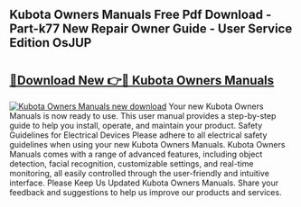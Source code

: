## Kubota Owners Manuals Free Pdf Download - Part-k77 New Repair Owner Guide - User Service Edition OsJUP

# <h2><a href="http://bc87375.oget.top/?id=Kubota+Owners+Manuals">🔗Download New 👉🔴 Kubota Owners Manuals</a></h2>

[![Kubota Owners Manuals new download](https://i.imgur.com/5g1atiW.png)](http://bc87375.oget.top/?id=Kubota+Owners+Manuals)
Your new Kubota Owners Manuals is now ready to use. This user manual provides a step-by-step guide to help you install, operate, and maintain your product. Safety Guidelines for Electrical Devices Please adhere to all electrical safety guidelines when using your new Kubota Owners Manuals. Kubota Owners Manuals comes with a range of advanced features, including object detection, facial recognition, customizable settings, and real-time monitoring, all easily controlled through the user-friendly and intuitive interface. Please Keep Us Updated Kubota Owners Manuals. Share your feedback and suggestions to help us improve our products and services.
